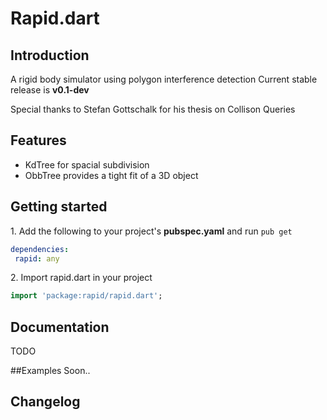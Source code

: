 # Rapid.dart

## Introduction
A rigid body simulator using polygon interference detection
Current stable release is **v0.1-dev**

Special thanks to Stefan Gottschalk for his thesis on Collison Queries


## Features
 - KdTree for spacial subdivision
 - ObbTree provides a tight fit of a 3D object

## Getting started

1\. Add the following to your project's **pubspec.yaml** and run ```pub get```

```yaml
dependencies:
 rapid: any
```

2\. Import rapid.dart in your project

```dart
import 'package:rapid/rapid.dart';
```

## Documentation
TODO

##Examples
Soon..

## Changelog
